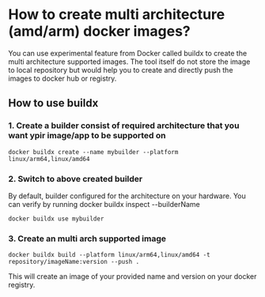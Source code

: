 # How to create multi architecture (amd/arm) docker images? 

You can use experimental feature from Docker called buildx to create the multi architecture supported images. The tool itself do not store the image to local repository but would help you to create and directly push the images to docker hub or registry.

## How to use buildx

### 1. Create a builder consist of required architecture that you want ypir image/app to be supported on
    docker buildx create --name mybuilder --platform linux/arm64,linux/amd64

### 2. Switch to above created builder 
By default, builder configured for the architecture on your hardware. You can verify by running  docker buildx inspect --builderName

    docker buildx use mybuilder

### 3. Create an multi arch supported image
    docker buildx build --platform linux/arm64,linux/amd64 -t repository/imageName:version --push . 

This will create an image of your provided name and version on your docker registry.
